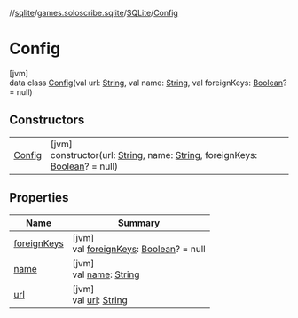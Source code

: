 //[sqlite](../../../../index.md)/[games.soloscribe.sqlite](../../index.md)/[SQLite](../index.md)/[Config](index.md)

# Config

[jvm]\
data class [Config](index.md)(val url: [String](https://kotlinlang.org/api/latest/jvm/stdlib/kotlin-stdlib/kotlin/-string/index.html), val name: [String](https://kotlinlang.org/api/latest/jvm/stdlib/kotlin-stdlib/kotlin/-string/index.html), val foreignKeys: [Boolean](https://kotlinlang.org/api/latest/jvm/stdlib/kotlin-stdlib/kotlin/-boolean/index.html)? = null)

## Constructors

| | |
|---|---|
| [Config](-config.md) | [jvm]<br>constructor(url: [String](https://kotlinlang.org/api/latest/jvm/stdlib/kotlin-stdlib/kotlin/-string/index.html), name: [String](https://kotlinlang.org/api/latest/jvm/stdlib/kotlin-stdlib/kotlin/-string/index.html), foreignKeys: [Boolean](https://kotlinlang.org/api/latest/jvm/stdlib/kotlin-stdlib/kotlin/-boolean/index.html)? = null) |

## Properties

| Name | Summary |
|---|---|
| [foreignKeys](foreign-keys.md) | [jvm]<br>val [foreignKeys](foreign-keys.md): [Boolean](https://kotlinlang.org/api/latest/jvm/stdlib/kotlin-stdlib/kotlin/-boolean/index.html)? = null |
| [name](name.md) | [jvm]<br>val [name](name.md): [String](https://kotlinlang.org/api/latest/jvm/stdlib/kotlin-stdlib/kotlin/-string/index.html) |
| [url](url.md) | [jvm]<br>val [url](url.md): [String](https://kotlinlang.org/api/latest/jvm/stdlib/kotlin-stdlib/kotlin/-string/index.html) |
